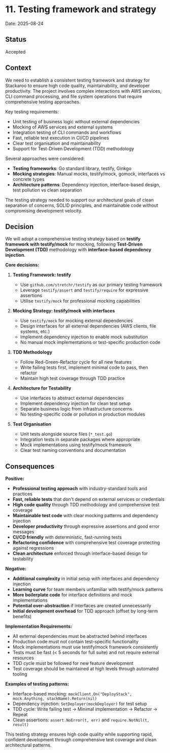 # 11. Testing framework and strategy

Date: 2025-08-24

## Status

Accepted

## Context

We need to establish a consistent testing framework and strategy for Stackaroo to ensure high code quality, maintainability, and developer productivity. The project involves complex interactions with AWS services, CLI command processing, and file system operations that require comprehensive testing approaches.

Key testing requirements:
- Unit testing of business logic without external dependencies
- Mocking of AWS services and external systems
- Integration testing of CLI commands and workflows
- Fast, reliable test execution in CI/CD pipelines
- Clear test organisation and maintainability
- Support for Test-Driven Development (TDD) methodology

Several approaches were considered:
- **Testing frameworks**: Go standard library, testify, Ginkgo
- **Mocking strategies**: Manual mocks, testify/mock, gomock, interfaces vs concrete types
- **Architecture patterns**: Dependency injection, interface-based design, test pollution vs clean separation

The testing strategy needed to support our architectural goals of clean separation of concerns, SOLID principles, and maintainable code without compromising development velocity.

## Decision

We will adopt a comprehensive testing strategy based on **testify framework with testify/mock** for mocking, following **Test-Driven Development (TDD)** methodology with **interface-based dependency injection**.

**Core decisions:**

1. **Testing Framework: testify**
   - Use `github.com/stretchr/testify` as our primary testing framework
   - Leverage `testify/assert` and `testify/require` for expressive assertions
   - Utilise `testify/mock` for professional mocking capabilities

2. **Mocking Strategy: testify/mock with interfaces**
   - Use `testify/mock` for mocking external dependencies
   - Design interfaces for all external dependencies (AWS clients, file systems, etc.)
   - Implement dependency injection to enable mock substitution
   - No manual mock implementations or test-specific production code

3. **TDD Methodology**
   - Follow Red-Green-Refactor cycle for all new features
   - Write failing tests first, implement minimal code to pass, then refactor
   - Maintain high test coverage through TDD practice

4. **Architecture for Testability**
   - Use interfaces to abstract external dependencies
   - Implement dependency injection for clean test setup
   - Separate business logic from infrastructure concerns
   - No testing-specific code or pollution in production modules

5. **Test Organisation**
   - Unit tests alongside source files (`*_test.go`)
   - Integration tests in separate packages where appropriate
   - Mock implementations using testify/mock framework
   - Clear test naming conventions and documentation

## Consequences

**Positive:**
- **Professional testing approach** with industry-standard tools and practices
- **Fast, reliable tests** that don't depend on external services or credentials
- **High code quality** through TDD methodology and comprehensive test coverage
- **Maintainable test code** with clear mocking patterns and dependency injection
- **Developer productivity** through expressive assertions and good error messages
- **CI/CD friendly** with deterministic, fast-running tests
- **Refactoring confidence** with comprehensive test coverage protecting against regressions
- **Clean architecture** enforced through interface-based design for testability

**Negative:**
- **Additional complexity** in initial setup with interfaces and dependency injection
- **Learning curve** for team members unfamiliar with testify/mock patterns
- **More boilerplate code** for interface definitions and mock implementations
- **Potential over-abstraction** if interfaces are created unnecessarily
- **Initial development overhead** for TDD approach (offset by long-term benefits)

**Implementation Requirements:**
- All external dependencies must be abstracted behind interfaces
- Production code must not contain test-specific functionality
- Mock implementations must use testify/mock framework consistently
- Tests must be fast (< 5 seconds for full suite) and not require external resources
- TDD cycle must be followed for new feature development
- Test coverage should be maintained at high levels through automated tooling

**Examples of testing patterns:**
- Interface-based mocking: `mockClient.On("DeployStack", mock.Anything, stackName).Return(nil)`
- Dependency injection: `SetDeployer(mockDeployer)` for test setup
- TDD cycle: Write failing test → Minimal implementation → Refactor → Repeat
- Clean assertions: `assert.NoError(t, err)` and `require.NotNil(t, result)`

This testing strategy ensures high code quality while supporting rapid, confident development through comprehensive test coverage and clean architectural patterns.
